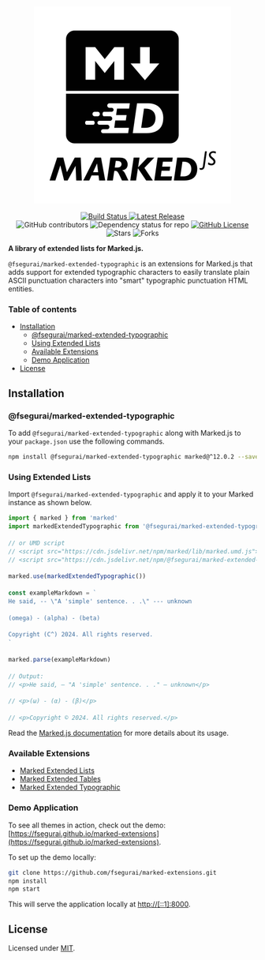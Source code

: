 <p align="center">
  <img alt="Marked Extensions Logo" src="https://raw.githubusercontent.com/fsegurai/marked-extensions/main/demo/public/marked-extensions.svg">
</p>

<p align="center">
  <a href="https://github.com/fsegurai/marked-extensions/actions/workflows/release-library.yml">
      <img src="https://github.com/fsegurai/marked-extensions/actions/workflows/release-library.yml/badge.svg"
          alt="Build Status">
  </a>
  <a href="https://www.npmjs.org/package/@fsegurai/marked-extended-typographic">
      <img src="https://img.shields.io/npm/v/@fsegurai/marked-extended-typographic.svg"
          alt="Latest Release">
  </a>
  <br>
  <img alt="GitHub contributors" src="https://img.shields.io/github/contributors/fsegurai/marked-extensions">
  <img alt="Dependency status for repo" src="https://img.shields.io/librariesio/github/fsegurai/marked-extensions">
  <a href="https://opensource.org/licenses/MIT">
    <img alt="GitHub License" src="https://img.shields.io/github/license/fsegurai/marked-extensions">
  </a>
  <br>
  <img alt="Stars" src="https://img.shields.io/github/stars/fsegurai/marked-extensions?style=square&labelColor=343b41"/> 
  <img alt="Forks" src="https://img.shields.io/github/forks/fsegurai/marked-extensions?style=square&labelColor=343b41"/>
</p>

**A library of extended lists for Marked.js.**

`@fsegurai/marked-extended-typographic` is an extensions for Marked.js that adds support for extended typographic characters to easily translate plain ASCII punctuation characters into "smart" typographic punctuation HTML entities.

### Table of contents

- [Installation](#installation)
    - [@fsegurai/marked-extended-typographic](#fseguraimarked-extended-typographic)
    - [Using Extended Lists](#using-extended-lists)
    - [Available Extensions](#available-extensions)
    - [Demo Application](#demo-application)
- [License](#license)

## Installation

### @fsegurai/marked-extended-typographic

To add `@fsegurai/marked-extended-typographic` along with Marked.js to your `package.json` use the following commands.

```bash
npm install @fsegurai/marked-extended-typographic marked@^12.0.2 --save
```

### Using Extended Lists

Import `@fsegurai/marked-extended-typographic` and apply it to your Marked instance as shown below.

```javascript
import { marked } from 'marked'
import markedExtendedTypographic from '@fsegurai/marked-extended-typographic'

// or UMD script
// <script src="https://cdn.jsdelivr.net/npm/marked/lib/marked.umd.js"></script>
// <script src="https://cdn.jsdelivr.net/npm/@fsegurai/marked-extended-typographic/lib/index.umd.js"></script>

marked.use(markedExtendedTypographic())

const exampleMarkdown = `
He said, -- \"A 'simple' sentence. . .\" --- unknown

(omega) - (alpha) - (beta)

Copyright (C^) 2024. All rights reserved.
`

marked.parse(exampleMarkdown)

// Output:
// <p>He said, — "A 'simple' sentence. . ." — unknown</p>

// <p>(ω) - (α) - (β)</p>

// <p>Copyright © 2024. All rights reserved.</p>
```

Read the [Marked.js documentation](https://marked.js.org/) for more details about its usage.

### Available Extensions

- [Marked Extended Lists](https://github.com/fsegurai/marked-extensions/tree/main/packages/marked-extended-lists)
- [Marked Extended Tables](https://github.com/fsegurai/marked-extensions/tree/main/packages/marked-extended-tables)
- [Marked Extended Typographic](https://github.com/fsegurai/marked-extensions/tree/main/packages/marked-extended-typographic)

### Demo Application

To see all themes in action, check out the
demo: [https://fsegurai.github.io/marked-extensions](https://fsegurai.github.io/marked-extensions).

To set up the demo locally:

```bash
git clone https://github.com/fsegurai/marked-extensions.git
npm install
npm start
```

This will serve the application locally at [http://[::1]:8000](http://[::1]:8000).

## License

Licensed under [MIT](https://opensource.org/licenses/MIT).